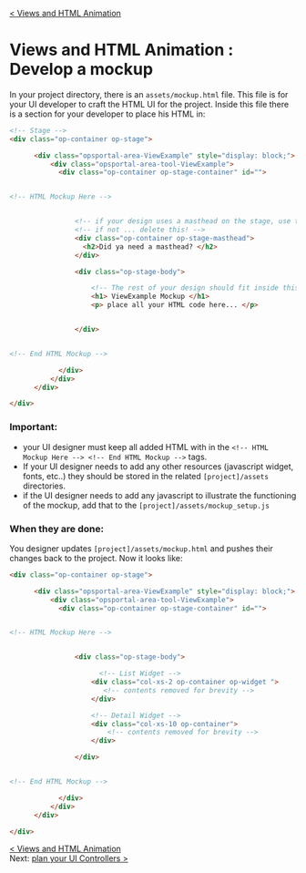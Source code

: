 [< Views and HTML Animation](develop_process_views.md)  
# Views and HTML Animation : Develop a mockup

In your project directory, there is an `assets/mockup.html` file.  This file is for your UI developer to craft the HTML UI for the project.  Inside this file there is a section for your developer to place his HTML in:
```html
<!-- Stage -->  
<div class="op-container op-stage">

      <div class="opsportal-area-ViewExample" style="display: block;">
          <div class="opsportal-area-tool-ViewExample">
            <div class="op-container op-stage-container" id="">


<!-- HTML Mockup Here -->


                <!-- if your design uses a masthead on the stage, use this: -->
                <!-- if not ... delete this! -->
                <div class="op-container op-stage-masthead">
                  <h2>Did ya need a masthead? </h2>
                </div>

                <div class="op-stage-body">

                    <!-- The rest of your design should fit inside this div.op-stage-body -->
                    <h1> ViewExample Mockup </h1>
                    <p> place all your HTML code here... </p>


                </div>


<!-- End HTML Mockup -->

            </div>
          </div>
      </div>

</div>
```


### Important:
+ your UI designer must keep all added HTML with in the `<!-- HTML Mockup Here --> <!-- End HTML Mockup -->` tags.
+ If your UI designer needs to add any other resources (javascript widget, fonts, etc..) they should be stored in the related `[project]/assets` directories.
+ if the UI designer needs to add any javascript to illustrate the functioning of the mockup, add that to the `[project]/assets/mockup_setup.js`


### When they are done:
You designer updates `[project]/assets/mockup.html` and pushes their changes back to the project.  Now it looks like:
```html
<div class="op-container op-stage">

      <div class="opsportal-area-ViewExample" style="display: block;">
          <div class="opsportal-area-tool-ViewExample">
            <div class="op-container op-stage-container" id="">


<!-- HTML Mockup Here -->


                <div class="op-stage-body">

                	  <!-- List Widget -->
                    <div class="col-xs-2 op-container op-widget ">
                       <!-- contents removed for brevity -->
                    </div>

                    <!-- Detail Widget -->
                    <div class="col-xs-10 op-container">
                        <!-- contents removed for brevity -->
                    </div>

                </div>


<!-- End HTML Mockup -->

            </div>
          </div>
      </div>

</div>
```

[< Views and HTML Animation](develop_process_views.md)     
Next: [plan your UI Controllers >](develop_view_ex_02_planControllers.md)